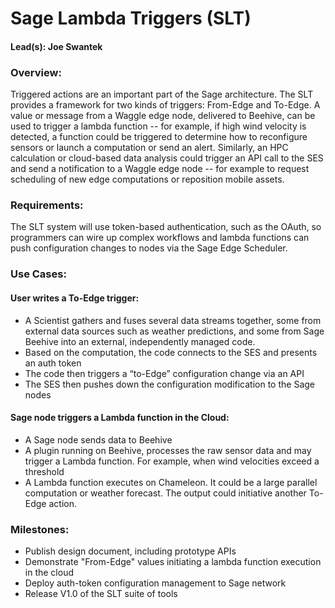 # Sage Lambda Triggers (SLT)
#### Lead(s): Joe Swantek

### Overview:
Triggered actions are an important part of the Sage architecture.  The SLT provides a framework for two kinds of triggers: From-Edge and To-Edge.  A value or message from a Waggle edge node, delivered to Beehive, can be used to trigger a lambda function -- for example, if high wind velocity is detected, a function could be triggered to determine how to reconfigure sensors or launch a computation or send an alert.  Similarly, an HPC calculation or cloud-based data analysis could trigger an API call to the SES and send a notification to a Waggle edge node -- for example to request scheduling of new edge computations or reposition mobile assets.

### Requirements:
The SLT system will use token-based authentication, such as the OAuth, so programmers can wire up complex workflows and lambda functions can push configuration changes to nodes via the Sage Edge Scheduler.  

### Use Cases:
#### User writes a To-Edge trigger:
* A Scientist gathers and fuses several data streams together, some from external data sources such as weather predictions, and some from Sage Beehive into an external, independently managed code.
* Based on the computation, the code connects to the SES and presents an auth token
* The code then triggers a “to-Edge” configuration change via an API
* The SES then pushes down the configuration modification to the Sage nodes
#### Sage node triggers a Lambda function in the Cloud:
* A Sage node sends data to Beehive
* A plugin running on Beehive, processes the raw sensor data and may trigger a Lambda function.  For example, when wind velocities exceed a threshold
* A Lambda function executes on Chameleon.  It could be a large parallel computation or weather forecast.   The output could initiative another To-Edge action.

### Milestones:
* Publish design document, including prototype APIs
* Demonstrate "From-Edge" values initiating a lambda function execution in the cloud
* Deploy auth-token configuration management to Sage network
* Release V1.0 of the SLT suite of tools
